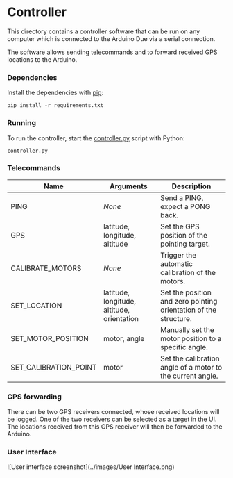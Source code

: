 # Controller

This directory contains a controller software that can be run on any computer which is connected
to the Arduino Due via a serial connection.

The software allows sending telecommands and to forward received GPS locations
to the Arduino.

### Dependencies

Install the dependencies with
[pip](https://packaging.python.org/en/latest/tutorials/installing-packages/#use-pip-for-installing):

```shell
pip install -r requirements.txt
```

### Running

To run the controller, start the [controller.py](controller.py) script with Python:

```shell
controller.py
```

### Telecommands

| Name                  | Arguments                                  | Description                                                      |
|-----------------------|--------------------------------------------|------------------------------------------------------------------|
| PING                  | _None_                                     | Send a PING, expect a PONG back.                                 |
| GPS                   | latitude, longitude, altitude              | Set the GPS position of the pointing target.                     |
| CALIBRATE_MOTORS      | _None_                                     | Trigger the automatic calibration of the motors.                 |
| SET_LOCATION          | latitude, longitude, altitude, orientation | Set the position and zero pointing orientation of the structure. |
| SET_MOTOR_POSITION    | motor, angle                               | Manually set the motor position to a specific angle.             |
| SET_CALIBRATION_POINT | motor                                      | Set the calibration angle of a motor to the current angle.       |

### GPS forwarding
There can be two GPS receivers connected, whose received locations will be logged.
One of the two receivers can be selected as a target in the UI.
The locations received from this GPS receiver will then be forwarded to the Arduino.

### User Interface
![User interface screenshot](../images/User Interface.png)
